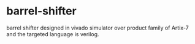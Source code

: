 # barrel-shifter
barrel shifter designed in vivado simulator over product family of Artix-7 and the targeted language is verilog. 
